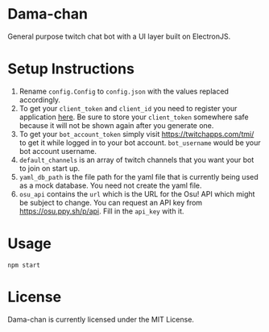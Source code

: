 # Dama-chan
General purpose twitch chat bot with a UI layer built on ElectronJS. 
# Setup Instructions

1. Rename `config.Config` to `config.json` with the values replaced accordingly.
2. To get your `client_token` and `client_id` you need to register your application [here](https://glass.twitch.tv/console/apps/create). Be sure to store your `client_token` somewhere safe because it will not be shown again after you generate one.
3. To get your `bot_account_token` simply visit https://twitchapps.com/tmi/ to get it while logged in to your bot account. `bot_username` would be your bot account username.
4. `default_channels` is an array of twitch channels that you want your bot to join on start up.
5. `yaml_db_path` is the file path for the yaml file that is currently being used as a mock database. You need not create the yaml file.
6. `osu_api` contains the `url` which is the URL for the Osu! API which might be subject to change. You can request an API key from https://osu.ppy.sh/p/api. Fill in the `api_key` with it.

# Usage

```
npm start
```

# License
Dama-chan is currently licensed under the MIT License.
